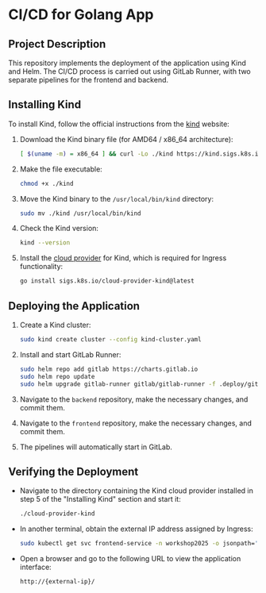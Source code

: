 # CI/CD for Golang App

## Project Description
This repository implements the deployment of the application using Kind and Helm. The CI/CD process is carried out using GitLab Runner, with two separate pipelines for the frontend and backend.

## Installing Kind

To install Kind, follow the official instructions from the [kind](https://kind.sigs.k8s.io/docs/user/quick-start/#installing-from-release-binaries) website:

1. Download the Kind binary file (for AMD64 / x86_64 architecture):

   ```sh
   [ $(uname -m) = x86_64 ] && curl -Lo ./kind https://kind.sigs.k8s.io/dl/v0.26.0/kind-linux-amd64
   ```

2. Make the file executable:

   ```sh
   chmod +x ./kind
   ```

3. Move the Kind binary to the `/usr/local/bin/kind` directory:

   ```sh
   sudo mv ./kind /usr/local/bin/kind
   ```

4. Check the Kind version:

   ```sh
   kind --version
   ```

5. Install the [cloud provider](https://github.com/kubernetes-sigs/cloud-provider-kind/tree/main) for Kind, which is required for Ingress functionality:

   ```sh
   go install sigs.k8s.io/cloud-provider-kind@latest
   ```

## Deploying the Application

1. Create a Kind cluster:

   ```sh
   sudo kind create cluster --config kind-cluster.yaml
   ```

2. Install and start GitLab Runner:

   ```sh
   sudo helm repo add gitlab https://charts.gitlab.io
   sudo helm repo update
   sudo helm upgrade gitlab-runner gitlab/gitlab-runner -f .deploy/gitlab-runner/gitlab-runner.yaml -n gitlab-runner --install --create-namespace
   ```

3. Navigate to the `backend` repository, make the necessary changes, and commit them.

4. Navigate to the `frontend` repository, make the necessary changes, and commit them.

5. The pipelines will automatically start in GitLab.

## Verifying the Deployment

* Navigate to the directory containing the Kind cloud provider installed in step 5 of the "Installing Kind" section and start it:

   ```sh
   ./cloud-provider-kind
   ```

* In another terminal, obtain the external IP address assigned by Ingress:

   ```sh
   sudo kubectl get svc frontend-service -n workshop2025 -o jsonpath='{.status.loadBalancer.ingress[0].ip}'
   ```

* Open a browser and go to the following URL to view the application interface:

   ```
   http://{external-ip}/
   ```


